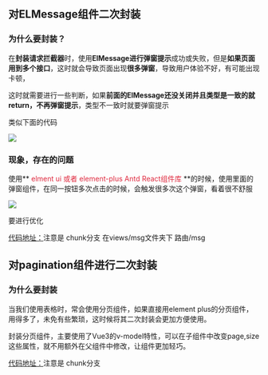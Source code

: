 

## 对ELMessage组件二次封装
### 为什么要封装？
在**封装请求拦截器**时，使用**ElMessage进行弹窗提示**成功或失败，但是**如果页面用到多个接口**，这时就会导致页面出现**很多弹窗**，导致用户体验不好，有可能出现卡顿，

这时就需要进行一些判断，如果**前面的ElMessage还没关闭并且类型是一致的就return，不再弹窗提示**，类型不一致时就要弹窗提示 

 类似下面的代码

![](https://cdn.nlark.com/yuque/0/2024/png/207857/1722999569608-064afb8c-284a-4b12-bef9-384dc28dd332.png)



### 现象，存在的问题
使用**<font style="color:#DF2A3F;"> elment ui 或者 element-plus  Antd React组件库 </font>**的时候，使用里面的弹窗组件，在同一按钮多次点击的时候，会触发很多次这个弹窗，看着很不舒服

![](https://cdn.nlark.com/yuque/0/2024/png/207857/1722999615336-97737d35-95a0-4099-a950-503bb7a3a9f8.png)

要进行优化

[代码地址：](https://gitee.com/sohucw/vite-full.git )注意是 chunk分支   在views/msg文件夹下  路由/msg

## 
## 对pagination组件进行二次封装
### 为什么要封装
当我们使用表格时，常会使用分页组件，如果直接用element plus的分页组件，用得多了，未免有些繁琐，这时候将其二次封装会更加方便使用。

封装分页组件，主要使用了Vue3的v-model特性，可以在子组件中改变page,size这些属性，就不用额外在父组件中修改，让组件更加轻巧。

[代码地址：](https://gitee.com/sohucw/vite-full.git )注意是 chunk分支 





 



  


 

